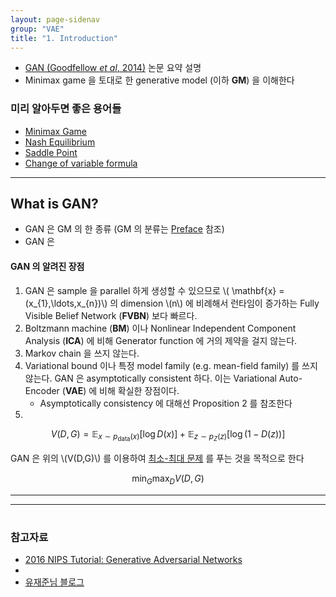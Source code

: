 ```yaml
---
layout: page-sidenav
group: "VAE"
title: "1. Introduction"
---
```



- [GAN (Goodfellow *et al*, 2014)](https://arxiv.org/abs/1406.2661) 논문 요약 설명
- Minimax game 을 토대로 한 generative model (이하 **GM**) 을 이해한다

### 미리 알아두면 좋은 용어들

- [Minimax Game](https://en.wikipedia.org/wiki/Minimax)
- [Nash Equilibrium](https://en.wikipedia.org/wiki/Nash_equilibrium)
- [Saddle Point](https://en.wikipedia.org/wiki/Saddle_point)
- [Change of variable formula](https://math.stackexchange.com/questions/152338/is-there-a-change-of-variables-formula-for-a-measure-theoretic-integral-that-doe)

---
## What is GAN? 
- GAN 은 GM 의 한 종류 (GM 의 분류는 [Preface](https://sungbinlim.github.io/sl/docs/agm/0) 참조)
- GAN 은 

#### GAN 의 알려진 장점

1. GAN 은 sample 을 parallel 하게 생성할 수 있으므로 \\( \mathbf{x} = (x_{1},\ldots,x_{n})\\) 의 dimension \\(n\\) 에 비례해서 런타임이 증가하는 Fully Visible Belief Network (**FVBN**) 보다 빠르다. 
2. Boltzmann machine (**BM**) 이나 Nonlinear Independent Component Analysis (**ICA**) 에 비해 Generator function 에 거의 제약을 걸지 않는다. 
3. Markov chain 을 쓰지 않는다. 
4. Variational bound 이나 특정 model family (e.g. mean-field family) 를 쓰지 않는다. GAN 은 asymptotically consistent 하다. 이는 Variational Auto-Encoder (**VAE**) 에 비해 확실한 장점이다.
	- Asymptotically consistency 에 대해선 Proposition 2 를 참조한다
5.


$$
V(D,G) = \mathbb{E}_{x\sim p_{\text{data}}(x)}[\log D(x)]+\mathbb{E}_{z \sim p_{Z}(z)}[\log (1-D(z))]
$$

GAN 은 위의 \\(V(D,G)\\) 를 이용하여 [최소-최대 문제](https://en.wikipedia.org/wiki/Minimax) 를 푸는 것을 목적으로 한다

$$
\min_{G}\max_{D} V(D,G)
$$

---



---
#
### 참고자료

- [2016 NIPS Tutorial: Generative Adversarial Networks](https://arxiv.org/abs/1701.00160)
- [](https://anujdutt9.github.io/GAN-PI.html)
- [유재준님 블로그](http://jaejunyoo.blogspot.com/2017/01/generative-adversarial-nets-1.html#more)